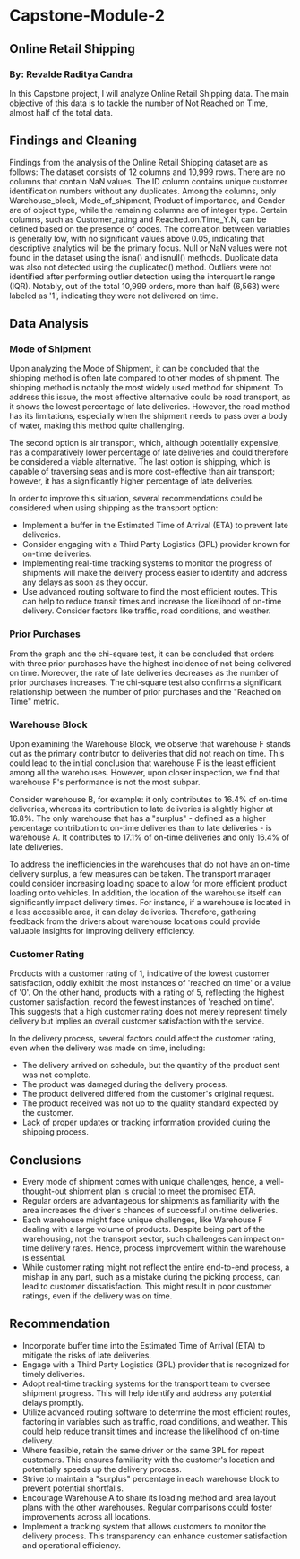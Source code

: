 # Capstone-Module-2
## Online Retail Shipping
### By: Revalde Raditya Candra

In this Capstone project, I will analyze Online Retail Shipping data. The main objective of this data is to tackle the number of Not Reached on Time, almost half of the total data.

## Findings and Cleaning

Findings from the analysis of the Online Retail Shipping dataset are as follows: The dataset consists of 12 columns and 10,999 rows. There are no columns that contain NaN values. The ID column contains unique customer identification numbers without any duplicates. Among the columns, only Warehouse_block, Mode_of_shipment, Product of importance, and Gender are of object type, while the remaining columns are of integer type. Certain columns, such as Customer_rating and Reached.on.Time_Y.N, can be defined based on the presence of codes. The correlation between variables is generally low, with no significant values above 0.05, indicating that descriptive analytics will be the primary focus. Null or NaN values were not found in the dataset using the isna() and isnull() methods. Duplicate data was also not detected using the duplicated() method. Outliers were not identified after performing outlier detection using the interquartile range (IQR). Notably, out of the total 10,999 orders, more than half (6,563) were labeled as '1', indicating they were not delivered on time.

## Data Analysis
### Mode of Shipment

Upon analyzing the Mode of Shipment, it can be concluded that the shipping method is often late compared to other modes of shipment. The shipping method is notably the most widely used method for shipment. To address this issue, the most effective alternative could be road transport, as it shows the lowest percentage of late deliveries. However, the road method has its limitations, especially when the shipment needs to pass over a body of water, making this method quite challenging. 

The second option is air transport, which, although potentially expensive, has a comparatively lower percentage of late deliveries and could therefore be considered a viable alternative. The last option is shipping, which is capable of traversing seas and is more cost-effective than air transport; however, it has a significantly higher percentage of late deliveries. 

In order to improve this situation, several recommendations could be considered when using shipping as the transport option:

* Implement a buffer in the Estimated Time of Arrival (ETA) to prevent late deliveries.
* Consider engaging with a Third Party Logistics (3PL) provider known for on-time deliveries.
* Implementing real-time tracking systems to monitor the progress of shipments will make the delivery process easier to identify and address any delays as soon as they occur.
* Use advanced routing software to find the most efficient routes. This can help to reduce transit times and increase the likelihood of on-time delivery. Consider factors like traffic, road conditions, and weather.

### Prior Purchases
From the graph and the chi-square test, it can be concluded that orders with three prior purchases have the highest incidence of not being delivered on time. Moreover, the rate of late deliveries decreases as the number of prior purchases increases. The chi-square test also confirms a significant relationship between the number of prior purchases and the "Reached on Time" metric.

### Warehouse Block
Upon examining the Warehouse Block, we observe that warehouse F stands out as the primary contributor to deliveries that did not reach on time. This could lead to the initial conclusion that warehouse F is the least efficient among all the warehouses. However, upon closer inspection, we find that warehouse F's performance is not the most subpar. 

Consider warehouse B, for example: it only contributes to 16.4% of on-time deliveries, whereas its contribution to late deliveries is slightly higher at 16.8%. The only warehouse that has a "surplus" - defined as a higher percentage contribution to on-time deliveries than to late deliveries - is warehouse A. It contributes to 17.1% of on-time deliveries and only 16.4% of late deliveries.

To address the inefficiencies in the warehouses that do not have an on-time delivery surplus, a few measures can be taken. The transport manager could consider increasing loading space to allow for more efficient product loading onto vehicles. In addition, the location of the warehouse itself can significantly impact delivery times. For instance, if a warehouse is located in a less accessible area, it can delay deliveries. Therefore, gathering feedback from the drivers about warehouse locations could provide valuable insights for improving delivery efficiency.

### Customer Rating
Products with a customer rating of 1, indicative of the lowest customer satisfaction, oddly exhibit the most instances of 'reached on time' or a value of '0'. On the other hand, products with a rating of 5, reflecting the highest customer satisfaction, record the fewest instances of 'reached on time'. This suggests that a high customer rating does not merely represent timely delivery but implies an overall customer satisfaction with the service.

In the delivery process, several factors could affect the customer rating, even when the delivery was made on time, including:

* The delivery arrived on schedule, but the quantity of the product sent was not complete.
* The product was damaged during the delivery process.
* The product delivered differed from the customer's original request.
* The product received was not up to the quality standard expected by the customer.
* Lack of proper updates or tracking information provided during the shipping process.

## Conclusions
* Every mode of shipment comes with unique challenges, hence, a well-thought-out shipment plan is crucial to meet the promised ETA.
* Regular orders are advantageous for shipments as familiarity with the area increases the driver's chances of successful on-time deliveries.
* Each warehouse might face unique challenges, like Warehouse F dealing with a large volume of products. Despite being part of the warehousing, not the transport sector, such challenges can impact on-time delivery rates. Hence, process improvement within the warehouse is essential.
* While customer rating might not reflect the entire end-to-end process, a mishap in any part, such as a mistake during the picking process, can lead to customer dissatisfaction. This might result in poor customer ratings, even if the delivery was on time.

## Recommendation
* Incorporate buffer time into the Estimated Time of Arrival (ETA) to mitigate the risks of late deliveries.
* Engage with a Third Party Logistics (3PL) provider that is recognized for timely deliveries.
* Adopt real-time tracking systems for the transport team to oversee shipment progress. This will help identify and address any potential delays promptly.
* Utilize advanced routing software to determine the most efficient routes, factoring in variables such as traffic, road conditions, and weather. This could help reduce transit times and increase the likelihood of on-time delivery.
* Where feasible, retain the same driver or the same 3PL for repeat customers. This ensures familiarity with the customer's location and potentially speeds up the delivery process.
* Strive to maintain a "surplus" percentage in each warehouse block to prevent potential shortfalls.
* Encourage Warehouse A to share its loading method and area layout plans with the other warehouses. Regular comparisons could foster improvements across all locations.
* Implement a tracking system that allows customers to monitor the delivery process. This transparency can enhance customer satisfaction and operational efficiency.
